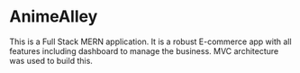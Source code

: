 # AnimeAlley
This is a Full Stack MERN application. It is a robust E-commerce app with all features including dashboard to manage the business. MVC architecture was used to build this.
